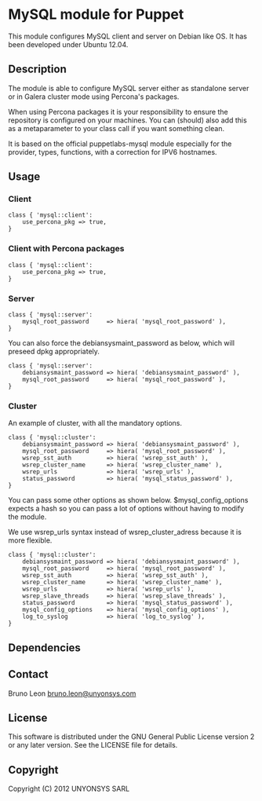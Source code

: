 MySQL module for Puppet
=======================

This module configures MySQL client and server on Debian like OS.
It has been developed under Ubuntu 12.04.

Description
-----------

The module is able to configure MySQL server either as standalone server
or in Galera cluster mode using Percona's packages.

When using Percona packages it is your responsibility to ensure the
repository is configured on your machines.
You can (should) also add this as a metaparameter to your class call
if you want something clean.

It is based on the official puppetlabs-mysql module especially for
the provider, types, functions, with a correction for IPV6 hostnames.

Usage
-----

### Client
    class { 'mysql::client':
        use_percona_pkg => true,
    }

### Client with Percona packages
    class { 'mysql::client':
        use_percona_pkg => true,
    }

### Server
    class { 'mysql::server':
        mysql_root_password     => hiera( 'mysql_root_password' ),
    }

You can also force the debiansysmaint_password as below, which will
preseed dpkg appropriately.

    class { 'mysql::server':
        debiansysmaint_password => hiera( 'debiansysmaint_password' ),
        mysql_root_password     => hiera( 'mysql_root_password' ),
    }

### Cluster

An example of cluster, with all the mandatory options.

    class { 'mysql::cluster':
        debiansysmaint_password => hiera( 'debiansysmaint_password' ),
        mysql_root_password     => hiera( 'mysql_root_password' ),
        wsrep_sst_auth          => hiera( 'wsrep_sst_auth' ),
        wsrep_cluster_name      => hiera( 'wsrep_cluster_name' ),
        wsrep_urls              => hiera( 'wsrep_urls' ),
        status_password         => hiera( 'mysql_status_password' ),
    }

You can pass some other options as shown below.
$mysql_config_options expects a hash so you can pass a lot of options
without having to modify the module.

We use wsrep_urls syntax instead of wsrep_cluster_adress because it is
more flexible.

    class { 'mysql::cluster':
        debiansysmaint_password => hiera( 'debiansysmaint_password' ),
        mysql_root_password     => hiera( 'mysql_root_password' ),
        wsrep_sst_auth          => hiera( 'wsrep_sst_auth' ),
        wsrep_cluster_name      => hiera( 'wsrep_cluster_name' ),
        wsrep_urls              => hiera( 'wsrep_urls' ),
        wsrep_slave_threads     => hiera( 'wsrep_slave_threads' ),
        status_password         => hiera( 'mysql_status_password' ),
        mysql_config_options    => hiera( 'mysql_config_options' ),
        log_to_syslog           => hiera( 'log_to_syslog' ),
    }


Dependencies
------------

Contact
-------

Bruno Leon <bruno.leon@unyonsys.com>

License
-------

This software is distributed under the GNU General Public License
version 2 or any later version. See the LICENSE file for details.

Copyright
---------

Copyright (C) 2012 UNYONSYS SARL
